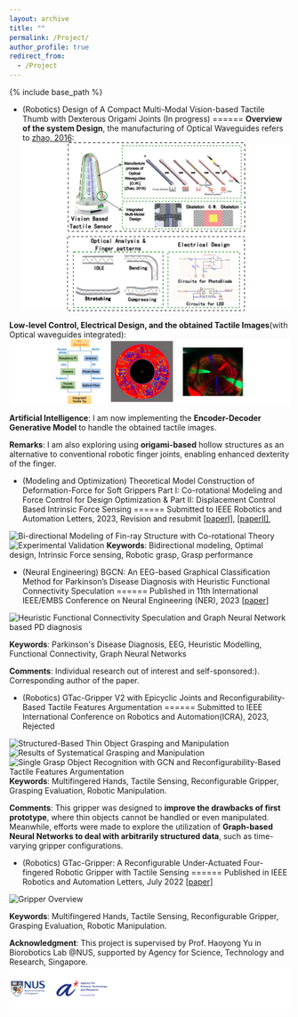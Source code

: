 ```yaml
---
layout: archive
title: ""
permalink: /Project/
author_profile: true
redirect_from: 
  - /Project
---
```


{% include base_path %}

* (Robotics) Design of A Compact Multi-Modal Vision-based Tactile Thumb with Dexterous Origami Joints (In progress)
======
**Overview of the system Design**, the manufacturing of Optical Waveguides refers to [zhao, 2016](https://www.science.org/doi/10.1126/scirobotics.aai7529):
![](/images/Vison_Based_Sensor/overview.png)


**Low-level Control, Electrical Design, and the obtained Tactile Images**(with Optical waveguides integrated):
![](/images/Vison_Based_Sensor/tactile_img.png)

**Artificial Intelligence**: I am now implementing the **Encoder-Decoder Generative Model** to handle the obtained tactile images.

**Remarks**: I am also exploring using **origami-based** hollow structures as an alternative to conventional robotic finger joints, enabling enhanced dexterity of the finger.




* (Modeling and Optimization) Theoretical Model Construction of Deformation-Force for Soft Grippers Part I: Co-rotational Modeling and Force Control for Design Optimization & Part II: Displacement Control Based Intrinsic Force Sensing
======
Submitted to IEEE Robotics and Automation Letters, 2023, Revision and resubmit [[paperI]](https://arxiv.org/abs/2303.12987), [[paperII]](https://arxiv.org/abs/2303.12418),

![Bi-directional Modeling of Fin-ray Structure with Co-rotational Theory](/images/Fin-Ray/overview.png)
![Experimental Validation](/images/Fin-Ray/exp.png)
**Keywords**: Bidirectional modeling, Optimal design, Intrinsic Force sensing, Robotic grasp, Grasp performance


* (Neural Engineering) BGCN: An EEG-based Graphical Classification Method for Parkinson’s Disease Diagnosis with Heuristic Functional Connectivity Speculation
======
Published in 11th International IEEE/EMBS Conference on Neural Engineering (NER), 2023 [[paper]](https://doi.org/10.1109/NER52421.2023.10123796)


![Heuristic Functional Connectivity Speculation and Graph Neural Network based PD diagnosis](/images/BGCN/Overview.png)

**Keywords**: Parkinson's Disease Diagnosis, EEG, Heuristic Modelling, Functional Connectivity, Graph Neural Networks

**Comments**: Individual research out of interest and self-sponsored:). Corresponding author of the paper.


* (Robotics) GTac-Gripper V2 with Epicyclic Joints and Reconfigurability-Based Tactile Features Argumentation
======
Submitted to IEEE International Conference on Robotics and Automation(ICRA), 2023, Rejected


![Structured-Based Thin Object Grasping and Manipulation](/images/Gripper_GNN/structure.png)
![Results of Systematical Grasping and Manipulation](/images/Gripper_GNN/results.png)
![Single Grasp Object Recognition with GCN and Reconfigurability-Based Tactile Features Argumentation](/images/Gripper_GNN/GNN.png)
**Keywords**: Multifingered Hands, Tactile Sensing, Reconfigurable Gripper, Grasping Evaluation, Robotic Manipulation.

**Comments**: This gripper was designed to **improve the drawbacks of first prototype**, where thin objects cannot be handled or even manipulated. Meanwhile, efforts were made to explore the utilization of **Graph-based Neural Networks to deal with arbitrarily structured data**, such as time-varying gripper configurations.


* (Robotics) GTac-Gripper: A Reconfigurable Under-Actuated Four-fingered Robotic Gripper with Tactile Sensing
======
Published in IEEE Robotics and Automation Letters, July 2022 [[paper]](10.1109/LRA.2022.3181370)


![Gripper Overview](/images/Reconfig_gripper/Gripper_overview.png)

**Keywords**: Multifingered Hands, Tactile Sensing, Reconfigurable Gripper, Grasping Evaluation, Robotic Manipulation.

**Acknowledgment**: This project is supervised by Prof. Haoyong Yu in Biorobotics Lab @NUS, supported by Agency for Science, Technology and Research, Singapore.
![](/images/Reconfig_gripper/logo.png)



